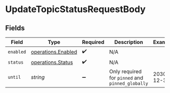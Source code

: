 # UpdateTopicStatusRequestBody


## Fields

| Field                                                           | Type                                                            | Required                                                        | Description                                                     | Example                                                         |
| --------------------------------------------------------------- | --------------------------------------------------------------- | --------------------------------------------------------------- | --------------------------------------------------------------- | --------------------------------------------------------------- |
| `enabled`                                                       | [operations.Enabled](../../../sdk/models/operations/enabled.md) | :heavy_check_mark:                                              | N/A                                                             |                                                                 |
| `status`                                                        | [operations.Status](../../../sdk/models/operations/status.md)   | :heavy_check_mark:                                              | N/A                                                             |                                                                 |
| `until`                                                         | *string*                                                        | :heavy_minus_sign:                                              | Only required for `pinned` and `pinned_globally`                | 2030-12-31                                                      |